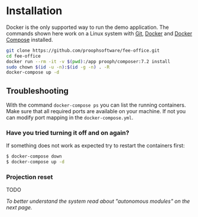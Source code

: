 # Installation

Docker is the only supported way to run the demo application. The commands shown here work on a Linux system
with [Git](https://git-scm.com/), [Docker](https://www.docker.com/) and [Docker Compose](https://docs.docker.com/compose/) installed.

```bash
git clone https://github.com/proophsoftware/fee-office.git
cd fee-office
docker run --rm -it -v $(pwd):/app prooph/composer:7.2 install
sudo chown $(id -u -n):$(id -g -n) . -R
docker-compose up -d
```

## Troubleshooting

With the command `docker-compose ps` you can list the running containers.
Make sure that all required ports are available on your machine. If not you can modify port mapping in the `docker-compose.yml`.

### Have you tried turning it off and on again?

If something does not work as expected try to restart the containers first:

```bash
$ docker-compose down
$ docker-compose up -d
```

### Projection reset

TODO


*To better understand the system read about "autonomous modules" on the next page.*